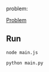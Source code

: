 problem:

<a href="https://codeforces.com/group/MWSDmqGsZm/contest/223205/problem/J"> Problem</a>

## Run

```
node main.js
```

```
python main.py
```